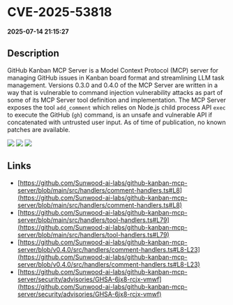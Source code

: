 # CVE-2025-53818

**2025-07-14 21:15:27**

## Description
GitHub Kanban MCP Server is a Model Context Protocol (MCP) server for managing GitHub issues in Kanban board format and streamlining LLM task management. Versions 0.3.0 and 0.4.0 of the MCP Server are written in a way that is vulnerable to command injection vulnerability attacks as part of some of its MCP Server tool definition and implementation. The MCP Server exposes the tool `add_comment` which relies on Node.js child process API `exec` to execute the GitHub (`gh`) command, is an unsafe and vulnerable API if concatenated with untrusted user input. As of time of publication, no known patches are available.

![](https://img.shields.io/static/v1?label=Score&message=8.9&color=red)
![](https://img.shields.io/static/v1?label=Severity&message=HIGH&color=red)
![](https://img.shields.io/static/v1?label=CWE&message=RCE&color=green)

## Links
- [https://github.com/Sunwood-ai-labs/github-kanban-mcp-server/blob/main/src/handlers/comment-handlers.ts#L8](https://github.com/Sunwood-ai-labs/github-kanban-mcp-server/blob/main/src/handlers/comment-handlers.ts#L8)
- [https://github.com/Sunwood-ai-labs/github-kanban-mcp-server/blob/main/src/handlers/tool-handlers.ts#L79](https://github.com/Sunwood-ai-labs/github-kanban-mcp-server/blob/main/src/handlers/tool-handlers.ts#L79)
- [https://github.com/Sunwood-ai-labs/github-kanban-mcp-server/blob/v0.4.0/src/handlers/comment-handlers.ts#L8-L23](https://github.com/Sunwood-ai-labs/github-kanban-mcp-server/blob/v0.4.0/src/handlers/comment-handlers.ts#L8-L23)
- [https://github.com/Sunwood-ai-labs/github-kanban-mcp-server/security/advisories/GHSA-6jx8-rcjx-vmwf](https://github.com/Sunwood-ai-labs/github-kanban-mcp-server/security/advisories/GHSA-6jx8-rcjx-vmwf)
